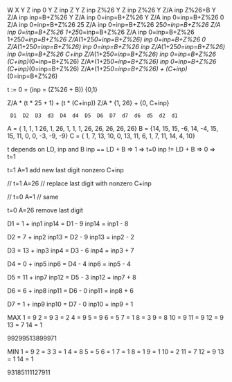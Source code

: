 
W           X               Y                       Z
inp         0               Y                       Z
inp         Z               Y                       Z
inp         Z%26            Y                       Z
inp         Z%26            Y                       Z/A
inp         Z%26+B          Y                       Z/A
inp         inp=B+Z%26      Y                       Z/A
inp         0=inp=B+Z%26    Y                       Z/A
inp         0=inp=B+Z%26    0                       Z/A
inp         0=inp=B+Z%26    25                      Z/A
inp         0=inp=B+Z%26    25*0=inp=B+Z%26         Z/A
inp         0=inp=B+Z%26    1+25*0=inp=B+Z%26       Z/A
inp         0=inp=B+Z%26    1+25*0=inp=B+Z%26       Z/A*(1+25*0=inp=B+Z%26)
inp         0=inp=B+Z%26    0                       Z/A*(1+25*0=inp=B+Z%26)
inp         0=inp=B+Z%26    inp                     Z/A*(1+25*0=inp=B+Z%26)
inp         0=inp=B+Z%26    C+inp                   Z/A*(1+25*0=inp=B+Z%26)
inp         0=inp=B+Z%26    (C+inp)*(0=inp=B+Z%26)  Z/A*(1+25*0=inp=B+Z%26)
inp         0=inp=B+Z%26    (C+inp)*(0=inp=B+Z%26)  Z/A*(1+25*0=inp=B+Z%26) + (C+inp)*(0=inp=B+Z%26)





t :=   0 = (inp = (Z%26 + B))      {0,1}

Z/A * (t * 25 + 1)    +    (t * (C+inp))
Z/A *   {1, 26}       +      {0, C+inp}

     D1  D2  D3  d3  D4  d4  D5  D6  D7  d7  d6  d5  d2  d1
A = { 1,  1,  1  26,  1, 26,  1,  1,  1, 26, 26, 26, 26, 26}
B = {14, 15, 15, -6, 14, -4, 15, 15, 11, 0,   0, -3, -9, -9}
C = { 1,  7, 13, 10,  0, 13, 11,  6,  1, 7,  11, 14,  4, 10}


t depends on LD, inp and B
inp == LD + B   =>  1 => t=0
inp != LD + B   =>  0 => t=1


t=1 A=1
add new last digit nonzero C+inp

// t=1 A=26
// replace last digit with nonzero C+inp

// t=0 A=1
// same

t=0 A=26
remove last digit


D1 = 1 + inp1
inp14 = D1 - 9
inp14 = inp1 - 8

D2 = 7 + inp2
inp13 = D2 - 9
inp13 = inp2 - 2

D3 = 13 + inp3
inp4 = D3 - 6
inp4 = inp3 + 7

D4 = 0 + inp5
inp6 = D4 - 4
inp6 = inp5 - 4

D5 = 11 + inp7
inp12 = D5 - 3
inp12 = inp7 + 8

D6 = 6 + inp8
inp11 = D6 - 0
inp11 = inp8 + 6

D7 = 1 + inp9
inp10 = D7 - 0
inp10 = inp9 + 1

MAX
1 = 9
2 = 9
3 = 2
4 = 9
5 = 9
6 = 5
7 = 1
8 = 3
9 = 8
10 = 9
11 = 9
12 = 9
13 = 7
14 = 1

99299513899971

MIN
1 = 9
2 = 3
3 = 1
4 = 8
5 = 5
6 = 1
7 = 1
8 = 1
9 = 1
10 = 2
11 = 7
12 = 9
13 = 1
14 = 1

93185111127911
